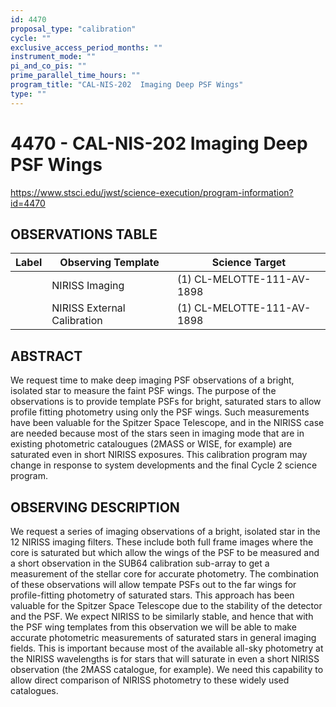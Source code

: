 ```yaml
---
id: 4470
proposal_type: "calibration"
cycle: ""
exclusive_access_period_months: ""
instrument_mode: ""
pi_and_co_pis: ""
prime_parallel_time_hours: ""
program_title: "CAL-NIS-202  Imaging Deep PSF Wings"
type: ""
---
```

# 4470 - CAL-NIS-202  Imaging Deep PSF Wings
https://www.stsci.edu/jwst/science-execution/program-information?id=4470
## OBSERVATIONS TABLE
| Label | Observing Template        | Science Target               |
|-------|---------------------------|------------------------------|
|       | NIRISS Imaging            | (1) CL-MELOTTE-111-AV-1898 |
|       | NIRISS External Calibration | (1) CL-MELOTTE-111-AV-1898 |

## ABSTRACT

We request time to make deep imaging PSF observations of a bright, isolated star to measure the faint PSF wings. The purpose of the observations is to provide template PSFs for bright, saturated stars to allow profile fitting photometry using only the PSF wings. Such measurements have been valuable for the Spitzer Space Telescope, and in the NIRISS case are needed because most of the stars seen in imaging mode that are in existing photometric catalougues (2MASS or WISE, for example) are saturated even in short NIRISS exposures.
This calibration program may change in response to system developments and the final Cycle 2 science program.

## OBSERVING DESCRIPTION

We request a series of imaging observations of a bright, isolated star in the 12 NIRISS imaging filters. These include both full frame images where the core is saturated but which allow the wings of the PSF to be measured and a short observation in the SUB64 calibration sub-array to get a measurement of the stellar core for accurate photometry. The combination of these observations will allow tempate PSFs out to the far wings for profile-fitting photometry of saturated stars. This approach has been valuable for the Spitzer Space Telescope due to the stability of the detector and the PSF. We expect NIRISS to be similarly stable, and hence that with the PSF wing templates from this observation we will be able to make accurate photometric measurements of saturated stars in general imaging fields. This is important because most of the available all-sky photometry at the NIRISS wavelengths is for stars that will saturate in even a short NIRISS observation (the 2MASS catalogue, for example). We need this capability to allow direct comparison of NIRISS photometry to these widely used catalogues.